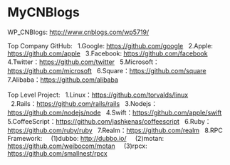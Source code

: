 # MyCNBlogs
WP_CNBlogs: http://www.cnblogs.com/wp5719/  

Top Company GitHub: 
&nbsp; 1.Google: https://github.com/google 
&nbsp; 2.Apple: https://github.com/apple 
&nbsp; 3.Facebook: https://github.com/facebook 
&nbsp; 4.Twitter：https://github.com/twitter
&nbsp; 5.Microsoft：https://github.com/microsoft 
&nbsp; 6.Square：https://github.com/square 
&nbsp; 7.Alibaba：https://github.com/alibaba 

Top Level Project: 
&nbsp; 1.Linux：https://github.com/torvalds/linux  
&nbsp; 2.Rails：https://github.com/rails/rails 
&nbsp; 3.Nodejs：https://github.com/nodejs/node 
&nbsp; 4.Swift：https://github.com/apple/swift 
&nbsp; 5.CoffeeScript：https://github.com/jashkenas/coffeescript
&nbsp; 6.Ruby：https://github.com/ruby/ruby 
&nbsp; 7.Realm：https://github.com/realm 
&nbsp; 8.RPC Framework: 
&nbsp; &nbsp; (1)dubbo: http://dubbo.io/ 
&nbsp; &nbsp; (2)motan: https://github.com/weibocom/motan 
&nbsp; &nbsp; (3)rpcx: https://github.com/smallnest/rpcx 
    
    
    

  
